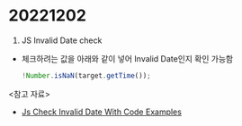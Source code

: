 # 20221202

1. JS Invalid Date check

- 체크하려는 값을 아래와 같이 넣어 Invalid Date인지 확인 가능함
  ```ts
  !Number.isNaN(target.getTime());
  ```

<참고 자료>

- [Js Check Invalid Date With Code Examples](https://www.folkstalk.com/tech/js-check-invalid-date-with-code-examples/)
